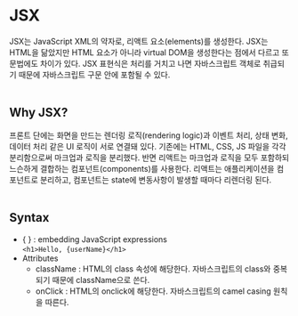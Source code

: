 # JSX
JSX는 JavaScript XML의 약자로, 리액트 요소(elements)를 생성한다. JSX는 HTML을 닮았지만 HTML 요소가 아니라 virtual DOM을 생성한다는 점에서 다르고 또 문법에도 차이가 있다. JSX 표현식은 처리를 거치고 나면 자바스크립트 객체로 취급되기 때문에 자바스크립트 구문 안에 포함될 수 있다.
<br/><br/>

## Why JSX?
프론트 단에는 화면을 만드는 렌더링 로직(rendering logic)과 이벤트 처리, 상태 변화, 데이터 처리 같은 UI 로직이 서로 연결돼 있다. 기존에는 HTML, CSS, JS 파일을 각각 분리함으로써 마크업과 로직을 분리했다. 반면 리액트는 마크업과 로직을 모두 포함하되 느슨하게 결합하는 컴포넌트(components)를 사용한다. 리액트는 애플리케이션을 컴포넌트로 분리하고, 컴포넌트는 state에 변동사항이 발생할 때마다 리렌더링 된다.
<br/><br/>

## Syntax
* { } : embedding JavaScript expressions  
  `<h1>Hello, {userName}</h1>`
* Attributes
  * className : HTML의 class 속성에 해당한다. 자바스크립트의 class와 중복되기 때문에 className으로 쓴다.
  * onClick : HTML의 onclick에 해당한다. 자바스크립트의 camel casing 원칙을 따른다.
  
